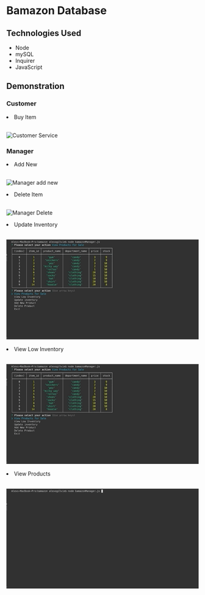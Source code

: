 
<h1>Bamazon Database</h1>

<h2>Technologies Used</h2>
<ul>
    <li>Node</li>
    <li>mySQL</li>
    <li>Inquirer</li>
    <li>JavaScript</li>
</ul>
<h2>Demonstration</h2>
<h3>Customer </h3>
<li>Buy Item</li>
</br>

![Customer Service](assets/customer.gif)


<h3>Manager </h3>
<li>Add New</li>
</br>

![Manager add new](assets/manager-add-new.gif)

<li>Delete Item</li>
</br>

![Manager Delete](assets/manager-delete-product.gif)

<li>Update Inventory</li>
</br>

![Manager Update Inventory](assets/manager-update-inventory.gif)

<li>View Low Inventory</li>
</br>

![Manager View Low](assets/manager-view-low.gif)

<li>View Products</li>
</br>

![Manager View All Products](assets/manager-view-products.gif)